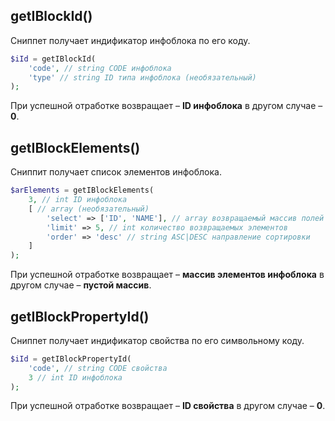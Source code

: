 ## getIBlockId()

Сниппет получает индификатор инфоблока по его коду.

```php
$iId = getIBlockId(
    'code', // string CODE инфоблока
    'type' // string ID типа инфоблока (необязательный)
);
```

При успешной отработке возвращает – **ID инфоблока** в другом случае – **0**.

## getIBlockElements()

Сниппит получает список элементов инфоблока.

```php
$arElements = getIBlockElements(
    3, // int ID инфоблока
    [ // array (необязательный)
        'select' => ['ID', 'NAME'], // array возвращаемый массив полей элемента
        'limit' => 5, // int количество возвращаемых элементов
        'order' => 'desc' // string ASC|DESC направление сортировки
    ]
);
```

При успешной отработке возвращает – **массив элементов инфоблока** в другом случае – **пустой массив**.

## getIBlockPropertyId()

Сниппет получает индификатор свойства по его символьному коду.

```php
$iId = getIBlockPropertyId(
    'code', // string CODE свойства
    3 // int ID инфоблока
);
```

При успешной отработке возвращает – **ID свойства** в другом случае – **0**.